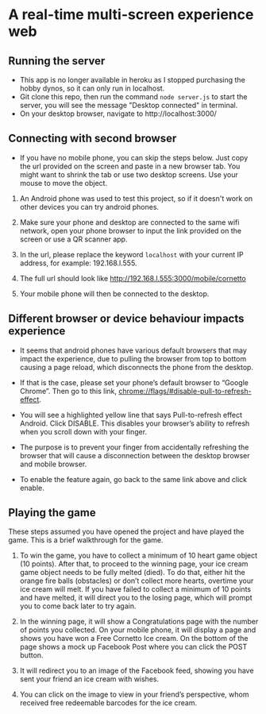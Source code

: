 # A real-time multi-screen experience web

## Running the server

- This app is no longer available in heroku as I stopped purchasing the hobby dynos, so it can only run in localhost.
- Git clone this repo, then run the command `node server.js` to start the server, you will see the message "Desktop connected" in terminal.
- On your desktop browser, navigate to http://localhost:3000/

## Connecting with second browser

- If you have no mobile phone, you can skip the steps below. Just copy the url provided on the screen and paste in a new browser tab. You might want to shrink the tab or use two desktop screens. Use your mouse to move the object.

1) An Android phone was used to test this project, so if it doesn't work on other devices you can try android phones.

2) Make sure your phone and desktop are connected to the same wifi network, open your phone browser to input the link provided on the screen or use a QR scanner app.

3) In the url, please replace the keyword `localhost` with your current IP address, for example: 192.168.l.555.

4) The full url should look like http://192.168.l.555:3000/mobile/cornetto

5) Your mobile phone will then be connected to the desktop.

## Different browser or device behaviour impacts experience

- It seems that android phones have various default browsers that may impact the experience, due to pulling the browser from top to bottom causing a page reload, which disconnects the phone from the desktop.

- If that is the case, please set your phone’s default browser to “Google Chrome”. Then go to this link, [chrome://flags/#disable-pull-to-refresh-effect](chrome://flags/#disable-pull-to-refresh-effect).

- You will see a highlighted yellow line that says Pull-to-refresh effect Android. Click DISABLE. This disables your browser’s ability to refresh when you scroll down with your finger.

- The purpose is to prevent your finger from accidentally refreshing the browser that will cause a disconnection between the desktop browser and mobile browser.

- To enable the feature again, go back to the same link above and click enable.

## Playing the game

These steps assumed you have opened the project and have played the game. This is a brief walkthrough for the game.

1) To win the game, you have to collect a minimum of 10 heart game object (10 points). After that, to proceed to the winning page, your ice cream game object needs to be fully melted (died). To do that, either hit the orange fire balls (obstacles) or don’t collect more hearts, overtime your ice cream will melt. If you have failed to collect a minimum of 10 points and have melted, it will direct you to the losing page, which will prompt you to come back later to try again.

2) In the winning page, it will show a Congratulations page with the number of points you collected. On your mobile phone, it will display a page and shows you have won a Free Cornetto Ice cream. On the bottom of the page shows a mock up Facebook Post where you can click the POST button.

3) It will redirect you to an image of the Facebook feed, showing you have sent your friend an ice cream with wishes.

4) You can click on the image to view in your friend’s perspective, whom received free redeemable barcodes for the ice cream.
